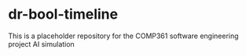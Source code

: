 # dr-bool-timeline
This is a placeholder repository for the COMP361 software engineering project AI simulation
